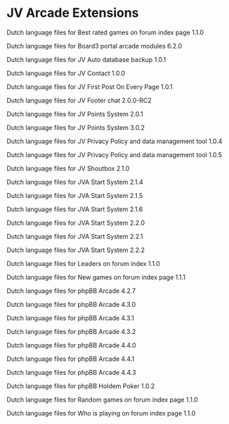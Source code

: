 # JV Arcade Extensions

Dutch language files for Best rated games on forum index page 1.1.0

Dutch language files for Board3 portal arcade modules 6.2.0

Dutch language files for JV Auto database backup 1.0.1

Dutch language files for JV Contact 1.0.0

Dutch language files for JV First Post On Every Page 1.0.1

Dutch language files for JV Footer chat 2.0.0-RC2

Dutch language files for JV Points System 2.0.1

Dutch language files for JV Points System 3.0.2

Dutch language files for JV Privacy Policy and data management tool 1.0.4

Dutch language files for JV Privacy Policy and data management tool 1.0.5

Dutch language files for JV Shoutbox 2.1.0

Dutch language files for JVA Start System 2.1.4

Dutch language files for JVA Start System 2.1.5

Dutch language files for JVA Start System 2.1.6

Dutch language files for JVA Start System 2.2.0

Dutch language files for JVA Start System 2.2.1

Dutch language files for JVA Start System 2.2.2

Dutch language files for Leaders on forum index 1.1.0

Dutch language files for New games on forum index page 1.1.1

Dutch language files for phpBB Arcade 4.2.7

Dutch language files for phpBB Arcade 4.3.0

Dutch language files for phpBB Arcade 4.3.1

Dutch language files for phpBB Arcade 4.3.2

Dutch language files for phpBB Arcade 4.4.0

Dutch language files for phpBB Arcade 4.4.1

Dutch language files for phpBB Arcade 4.4.3

Dutch language files for phpBB Holdem Poker 1.0.2

Dutch language files for Random games on forum index page 1.1.0

Dutch language files for Who is playing on forum index page 1.1.0
